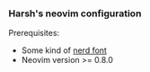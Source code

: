 ### Harsh's neovim configuration

Prerequisites:
- Some kind of [nerd font](https://www.nerdfonts.com/)
- Neovim version >= 0.8.0
